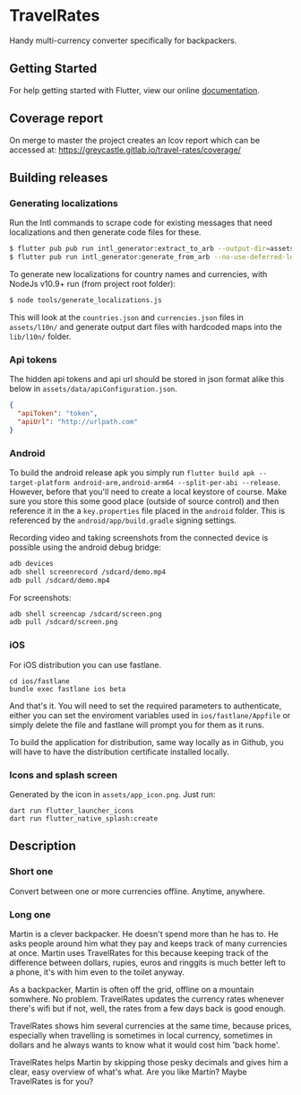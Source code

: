 # TravelRates

Handy multi-currency converter specifically for backpackers.

## Getting Started

For help getting started with Flutter, view our online
[documentation](https://flutter.io/).

## Coverage report
On merge to master the project creates an lcov report which can be accessed at:
https://greycastle.gitlab.io/travel-rates/coverage/

## Building releases

### Generating localizations

Run the Intl commands to scrape code for existing messages that need localizations and then generate code files for these.
```bash
$ flutter pub pub run intl_generator:extract_to_arb --output-dir=assets/l10n lib/**/**.dart --output-file=intl_en.arb
$ flutter pub run intl_generator:generate_from_arb --no-use-deferred-loading --output-dir=lib/l10n lib/**/**.dart assets/l10n/intl_*.arb

```

To generate new localizations for country names and currencies, with NodeJs v10.9+ run (from project root folder):
```bash
$ node tools/generate_localizations.js
```

This will look at the `countries.json` and `currencies.json` files in `assets/l10n/` and generate output dart files with hardcoded maps into the `lib/l10n/` folder.

### Api tokens
The hidden api tokens and api url should be stored in json format alike this below in `assets/data/apiConfiguration.json`.

```json
{
  "apiToken": "token",
  "apiUrl": "http://urlpath.com"
}
```

### Android

To build the android release apk you simply run `flutter build apk --target-platform android-arm,android-arm64 --split-per-abi --release`. However, before that you'll need to create a local keystore of course.
Make sure you store this some good place (outside of source control) and then reference it in the a `key.properties` file placed in the `android` folder.
This is referenced by the `android/app/build.gradle` signing settings.

Recording video and taking screenshots from the connected device is possible using the android debug bridge:
```bash
adb devices
adb shell screenrecord /sdcard/demo.mp4
adb pull /sdcard/demo.mp4
```

For screenshots:
```bash
adb shell screencap /sdcard/screen.png
adb pull /sdcard/screen.png
```

### iOS

For iOS distribution you can use fastlane.

```
cd ios/fastlane
bundle exec fastlane ios beta
```

And that's it. You will need to set the required parameters to authenticate, either you can set the enviroment variables used in `ios/fastlane/Appfile` or simply delete the file and fastlane will prompt you for them as it runs.

To build the application for distribution, same way locally as in Github, you will have to have the distribution certificate installed locally.

### Icons and splash screen

Generated by the icon in `assets/app_icon.png`. Just run:

```shell
dart run flutter_launcher_icons
dart run flutter_native_splash:create
```

## Description

### Short one
Convert between one or more currencies offline. Anytime, anywhere.

### Long one
Martin is a clever backpacker. He doesn't spend more than he has to. He asks people around him what they pay and keeps track of many currencies at once. Martin uses TravelRates for this because keeping track of the difference between dollars, rupies, euros and ringgits is much better left to a phone, it's with him even to the toilet anyway.

As a backpacker, Martin is often off the grid, offline on a mountain somwhere. No problem. TravelRates updates the currency rates whenever there's wifi but if not, well, the rates from a few days back is good enough.

TravelRates shows him several currencies at the same time, because prices, especially when travelling is sometimes in local currency, sometimes in dollars and he always wants to know what it would cost him 'back home'.

TravelRates helps Martin by skipping those pesky decimals and gives him a clear, easy overview of what's what. Are you like Martin? Maybe TravelRates is for you?